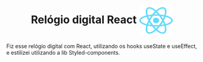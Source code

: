 <h1 align="center">
  Relógio digital React
  <img align="center" alt="React" height="80" width="90" src="https://raw.githubusercontent.com/devicons/devicon/master/icons/react/react-original.svg">
</h1>

<p>Fiz esse relógio digital com React, utilizando os hooks useState e useEffect, e estilizei utilizando a lib Styled-components.</p>
